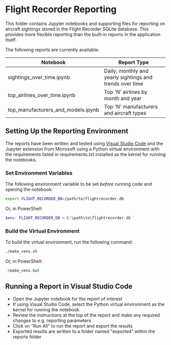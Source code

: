 # Flight Recorder Reporting

This folder contains Jupyter notebooks and supporting files for reporting on aircraft sightings stored in the Flight Recorder SQLite database. This provides more flexible reporting than the built-in reports in the application itself.

The following reports are currently available:

| Notebook | Report Type |
| --- | --- |
| sightings_over_time.ipynb | Daily, monthly and yearly sightings and trends over time |
| top_airlines_over_time.ipynb | Top 'N' airlines by month and year |
| top_manufacturers_and_models.ipynb | Top 'N' manufacturers and aircraft types |

## Setting Up the Reporting Environment

The reports have been written and tested using [Visual Studio Code](https://code.visualstudio.com/download) and the Jupyter extension from Microsoft using a Python virtual environment with the requirements listed in requirements.txt installed as the kernel for running the notebooks.

### Set Environment Variables

The following environment variable to be set *before* running code and opening the notebook:

``` bash
export FLIGHT_RECORDER_DB=/path/to/flightrecorder.db
```

Or, in PowerShell:

```powershell
$env: FLIGHT_RECORDER_DB = C:\path\to\flightrecorder.db
```

### Build the Virtual Environment

To build the virtual environment, run the following command:

```bash
./make_venv.sh
```

Or, in PowerShell:

```powershell
.\make_venv.bat
```

## Running a Report in Visual Studio Code

- Open the Jupyter notebook for the report of interest
- If using Visual Studio Code, select the Python virtual environment as the kernel for running the notebook
- Review the instructions at the top of the report and make any required changes to e.g. reporting parameters
- Click on "Run All" to run the report and export the results
- Exported results are written to a folder named "exported" within the reports folder

